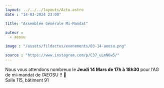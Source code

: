 ```yaml
---
layout: ../../../layouts/Actu.astro
date : "14-03-2024 23:00"

title: "Assemblée Générale Mi-Mandat"

auteur :
  - aeosu

image : "/assets/fildactus/evenements/03-14-aeosu.png"

source : "https://www.instagram.com/p/C37_uLmN6w5/"
---
```


Nous vous attendons nombreux le __Jeudi 14 Mars de 17h à 18h30__ pour l’AG de mi-mandat de l’AEOSU !! 🐻  
Salle 115, bâtiment 91